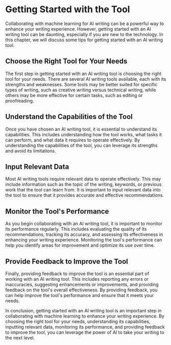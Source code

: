 Getting Started with the Tool
=======================================================================

Collaborating with machine learning for AI writing can be a powerful way to enhance your writing experience. However, getting started with an AI writing tool can be daunting, especially if you are new to the technology. In this chapter, we will discuss some tips for getting started with an AI writing tool.

Choose the Right Tool for Your Needs
------------------------------------

The first step in getting started with an AI writing tool is choosing the right tool for your needs. There are several AI writing tools available, each with its strengths and weaknesses. Some tools may be better suited for specific types of writing, such as creative writing versus technical writing, while others may be more effective for certain tasks, such as editing or proofreading.

Understand the Capabilities of the Tool
---------------------------------------

Once you have chosen an AI writing tool, it is essential to understand its capabilities. This includes understanding how the tool works, what tasks it can perform, and what data it requires to operate effectively. By understanding the capabilities of the tool, you can leverage its strengths and avoid its limitations.

Input Relevant Data
-------------------

Most AI writing tools require relevant data to operate effectively. This may include information such as the topic of the writing, keywords, or previous work that the tool can learn from. It is important to input relevant data into the tool to ensure that it provides accurate and effective recommendations.

Monitor the Tool's Performance
------------------------------

As you begin collaborating with an AI writing tool, it is important to monitor its performance regularly. This includes evaluating the quality of its recommendations, tracking its accuracy, and assessing its effectiveness in enhancing your writing experience. Monitoring the tool's performance can help you identify areas for improvement and optimize its use over time.

Provide Feedback to Improve the Tool
------------------------------------

Finally, providing feedback to improve the tool is an essential part of working with an AI writing tool. This includes reporting any errors or inaccuracies, suggesting enhancements or improvements, and providing feedback on the tool's overall effectiveness. By providing feedback, you can help improve the tool's performance and ensure that it meets your needs.

In conclusion, getting started with an AI writing tool is an important step in collaborating with machine learning to enhance your writing experience. By choosing the right tool for your needs, understanding its capabilities, inputting relevant data, monitoring its performance, and providing feedback to improve the tool, you can leverage the power of AI to take your writing to the next level.
